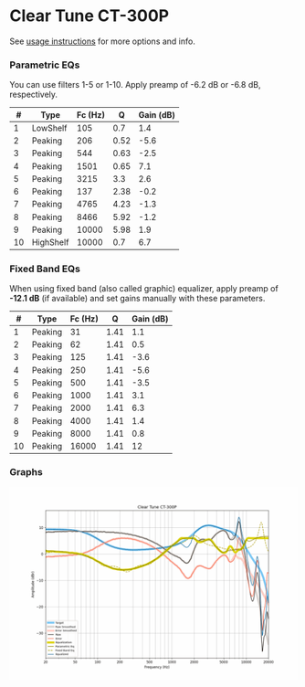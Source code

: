 # Clear Tune CT-300P
See [usage instructions](https://github.com/jaakkopasanen/AutoEq#usage) for more options and info.

### Parametric EQs
You can use filters 1-5 or 1-10. Apply preamp of -6.2 dB or -6.8 dB, respectively.

|   # | Type      |   Fc (Hz) |    Q |   Gain (dB) |
|-----|-----------|-----------|------|-------------|
|   1 | LowShelf  |       105 | 0.7  |         1.4 |
|   2 | Peaking   |       206 | 0.52 |        -5.6 |
|   3 | Peaking   |       544 | 0.63 |        -2.5 |
|   4 | Peaking   |      1501 | 0.65 |         7.1 |
|   5 | Peaking   |      3215 | 3.3  |         2.6 |
|   6 | Peaking   |       137 | 2.38 |        -0.2 |
|   7 | Peaking   |      4765 | 4.23 |        -1.3 |
|   8 | Peaking   |      8466 | 5.92 |        -1.2 |
|   9 | Peaking   |     10000 | 5.98 |         1.9 |
|  10 | HighShelf |     10000 | 0.7  |         6.7 |

### Fixed Band EQs
When using fixed band (also called graphic) equalizer, apply preamp of **-12.1 dB** (if available) and set gains manually with these parameters.

|   # | Type    |   Fc (Hz) |    Q |   Gain (dB) |
|-----|---------|-----------|------|-------------|
|   1 | Peaking |        31 | 1.41 |         1.1 |
|   2 | Peaking |        62 | 1.41 |         0.5 |
|   3 | Peaking |       125 | 1.41 |        -3.6 |
|   4 | Peaking |       250 | 1.41 |        -5.6 |
|   5 | Peaking |       500 | 1.41 |        -3.5 |
|   6 | Peaking |      1000 | 1.41 |         3.1 |
|   7 | Peaking |      2000 | 1.41 |         6.3 |
|   8 | Peaking |      4000 | 1.41 |         1.4 |
|   9 | Peaking |      8000 | 1.41 |         0.8 |
|  10 | Peaking |     16000 | 1.41 |        12   |

### Graphs
![](./Clear%20Tune%20CT-300P.png)

